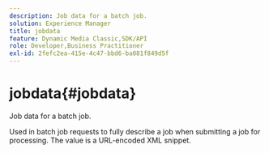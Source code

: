 ```yaml
---
description: Job data for a batch job.
solution: Experience Manager
title: jobdata
feature: Dynamic Media Classic,SDK/API
role: Developer,Business Practitioner
exl-id: 2fefc2ea-415e-4c47-bbd6-ba081f849d5f
---
```

# jobdata{#jobdata}

Job data for a batch job.

Used in batch job requests to fully describe a job when submitting a job for processing. The value is a URL-encoded XML snippet.
